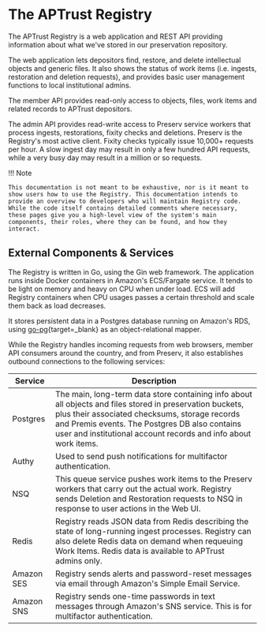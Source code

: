 # The APTrust Registry

The APTrust Registry is a web application and REST API providing information about what we've stored in our preservation repository.

The web application lets depositors find, restore, and delete intellectual objects and generic files. It also shows the status of work items (i.e. ingests, restoration and deletion requests), and provides basic user management functions to local institutional admins.

The member API provides read-only access to objects, files, work items and related records to APTrust depositors.

The admin API provides read-write access to Preserv service workers that process ingests, restorations, fixity checks and deletions. Preserv is the Registry's most active client. Fixity checks typically issue 10,000+ requests per hour. A slow ingest day may result in only a few hundred API requests, while a very busy day may result in a million or so requests.

!!! Note

    This documentation is not meant to be exhaustive, nor is it meant to show users how to use the Registry. This documentation intends to provide an overview to developers who will maintain Registry code. While the code itself contains detailed comments where necessary, these pages give you a high-level view of the system's main components, their roles, where they can be found, and how they interact.

## External Components & Services

The Registry is written in Go, using the Gin web framework. The application runs inside Docker containers in Amazon's ECS/Fargate service. It tends to be light on memory and heavy on CPU when under load. ECS will add Registry containers when CPU usages passes a certain threshold and scale them back as load decreases.

It stores persistent data in a Postgres database running on Amazon's RDS, using [go-pg](https://github.com/go-pg/pg){target=_blank} as an object-relational mapper.

While the Registry handles incoming requests from web browsers, member API consumers around the country, and from Preserv, it also establishes outbound connections to the following services:

| Service | Description |
| ------- | ----------- |
| Postgres | The main, long-term data store containing info about all objects and files stored in preservation buckets, plus their associated checksums, storage records and Premis events. The Postgres DB also contains user and institutional account records and info about work items. |
| Authy | Used to send push notifications for multifactor authentication. |
| NSQ | This queue service pushes work items to the Preserv workers that carry out the actual work. Registry sends Deletion and Restoration requests to NSQ in response to user actions in the Web UI. |
| Redis | Registry reads JSON data from Redis describing the state of long-running ingest processes. Registry can also delete Redis data on demand when requeuing Work Items. Redis data is available to APTrust admins only. |
| Amazon SES | Registry sends alerts and password-reset messages via email through Amazon's Simple Email Service. |
| Amazon SNS | Registry sends one-time passwords in text messages through Amazon's SNS service. This is for multifactor authentication. |
